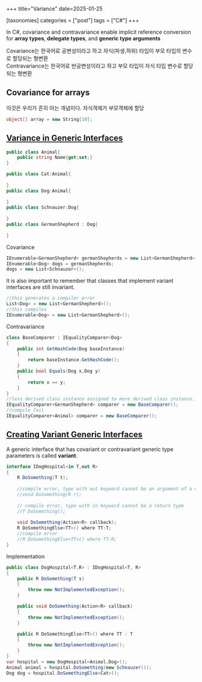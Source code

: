 +++
title="Variance"
date=2025-01-25

[taxonomies]
categories = ["post"]
tags = ["C#"]
+++


In C#, covariance and contravariance enable implicit reference conversion for **array types**, **delegate types**, and **generic type arguments**

Covariance는 한국어로 공변성이라고 하고 자식(파생,하위) 타입이 부모 타입의 변수로 할당되는 형변환\
Contravariance는 한국어로 반공변성이라고 하고 부모 타입이 자식 타입 변수로 할당되는 형변환

## Covariance for arrays
이것은 우리가 흔히 아는 개념이다. 자식객체가 부모객체에 할당 
```cs
object[] array = new String[10];  
```

## [Variance in Generic Interfaces](https://learn.microsoft.com/en-us/dotnet/csharp/programming-guide/concepts/covariance-contravariance/variance-in-generic-interfaces)
```cs
public class Animal{
	public string Name{get;set;}
}

public class Cat:Animal{
	
}
public class Dog:Animal{
	
}
public class Schnauzer:Dog{
	
}
public class GermanShepherd : Dog{
	
}
```
Covariance
```cs
IEnumerable<GermanShepherd> germanShepherds = new List<GermanShepherd>();
IEnumerable<Dog> dogs = germanShepherds;
dogs = new List<Schnauzer>();
```
It is also important to remember that classes that implement variant interfaces are still invariant. 
```cs
//this generates a compiler error
List<Dog> = new List<GermanShepherd>();
//this compiles
IEnumerable<Dog> = new List<GermanShepherd>();
```
Contravariance  
```cs
class BaseComparer : IEqualityComparer<Dog>
{
    public int GetHashCode(Dog baseInstance)
    {
        return baseInstance.GetHashCode();
    }
    public bool Equals(Dog x,Dog y)
    {
        return x == y;
    }
}
//less derived class instance assigned to more derived class instance. so it's contravariance
IEqualityComparer<GermanShepherd> comparer = new BaseComparer();
//compile fail
IEqualityComparer<Animal> comparer = new BaseComparer();
```


## [Creating Variant Generic Interfaces](https://learn.microsoft.com/en-us/dotnet/csharp/programming-guide/concepts/covariance-contravariance/creating-variant-generic-interfaces)
A generic interface that has covariant or contravariant generic type parameters is called **variant**.
```cs
interface IDogHospital<in T,out R>
{
    R DoSomething(T t);
	
	//compile error, type with out keyword cannot be an argument of a method
	//void DoSomething(R r);
	
	// compile error, type with in keyword cannot be a return type
	//T DoSomething();
	
	void DoSomething(Action<R> callback);
	R DoSomethingElse<TT>() where TT:T;
	//compile error
	//R DoSomethingElse<TT>() where TT:R;
}
```
Implementation
```cs
public class DogHospital<T,R> : IDogHospital<T, R>
{
    public R DoSomething(T s)
    {
        throw new NotImplementedException();
    }

    public void DoSomething(Action<R> callback)
    {
        throw new NotImplementedException();
    }

    public R DoSomethingElse<TT>() where TT : T
    {
        throw new NotImplementedException();
    }
}
var hospital = new DogHospital<Animal,Dog>();
Animal animal = hospital.DoSomething(new Schnauzer());
Dog dog = hospital.DoSomethingElse<Cat>();
```
